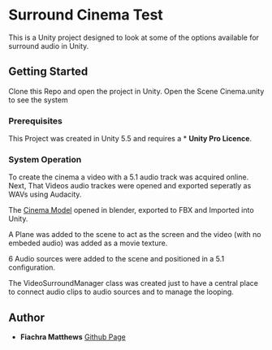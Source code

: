 # Surround Cinema Test

This is a Unity project designed to look at some of the options available for surround audio in Unity.  

## Getting Started

Clone this Repo and open the project in Unity. Open the Scene Cinema.unity to see the system

### Prerequisites

This Project was created in Unity 5.5 and requires a * **Unity Pro Licence**. 

### System Operation

To create the cinema a video with a 5.1 audio track was acquired online. Next, That Videos audio trackes were opened and exported seperatly as WAVs using Audacity. 

The [Cinema Model](https://free3d.com/3d-model/cine-room-62699.html) opened in blender, exported to FBX and Imported into Unity. 

A Plane was added to the scene to act as the screen and the video (with no embeded audio) was added as a movie texture. 

6 Audio sources were added to the scene and positioned in a 5.1 configuration.

The VideoSurroundManager class was created just to have a central place to connect audio clips to audio sources and to manage the looping.  


## Author

* **Fiachra Matthews** [Github Page](https://github.com/fiachra)
